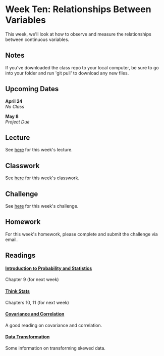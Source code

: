 # Week Ten: Relationships Between Variables

This week, we'll look at how to observe and measure the relationships between continuous variables.

## Notes

If you've downloaded the class repo to your local computer, be sure to go into your folder and run 'git pull' to download any new files.

## Upcoming Dates  

**April 24**  
*No Class*

**May 8**  
*Project Due*

## Lecture

See [here](https://github.com/CSC217/spring_2019/blob/master/week10-relationships_between_variables/Relationships_Between_Variables.pdf) for this week's lecture.

## Classwork

See [here](https://github.com/CSC217/spring_2019/blob/master/week10-relationships_between_variables/Relationships_Between_Variables_Workbook.ipynb) for this week's classwork.

## Challenge

See [here](https://github.com/CSC217/spring_2019/blob/master/week10-relationships_between_variables/Challenge.ipynb) for this week's challenge.

## Homework

For this week's homework, please complete and submit the challenge via email.

## Readings

#### [Introduction to Probability and Statistics](http://www.r-5.org/files/books/computers/algo-list/statistics/Sheldon_Ross-Introduction_to_Probability_and_Statistics-EN.pdf)  
Chapter 9 (for next week)

#### [Think Stats](http://greenteapress.com/thinkstats2/thinkstats2.pdf)  
Chapters 10, 11 (for next week)

#### [Covariance and Correlation](https://ocw.mit.edu/courses/mathematics/18-05-introduction-to-probability-and-statistics-spring-2014/readings/MIT18_05S14_Reading7b.pdf)

A good reading on covariance and correlation.

#### [Data Transformation](https://medium.com/@TheDataGyan/day-8-data-transformation-skewness-normalization-and-much-more-4c144d370e55)

Some information on transforming skewed data.
